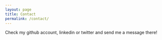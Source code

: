 ```yaml
---
layout: page
title: Contact
permalink: /contact/
---
```


Check my github account, linkedin or twitter and send me a message there!
